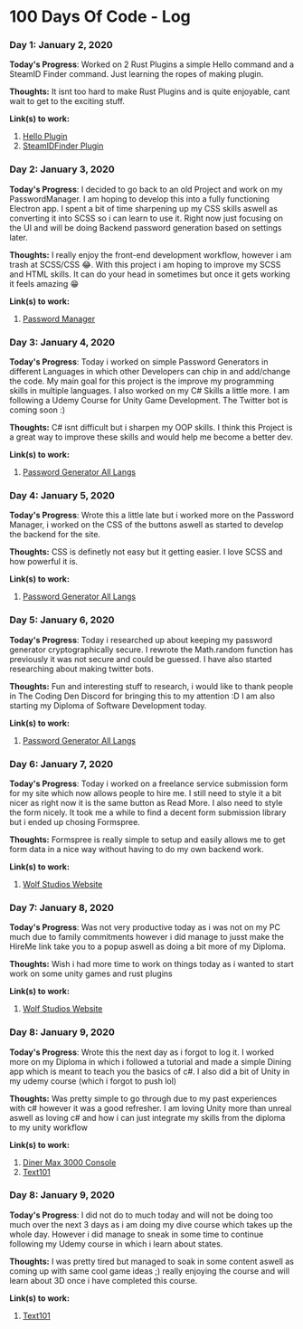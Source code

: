# 100 Days Of Code - Log

### Day 1: January 2, 2020
**Today's Progress**: Worked on 2 Rust Plugins a simple Hello command and a SteamID Finder command. Just learning the ropes of making plugin.

**Thoughts:** It isnt too hard to make Rust Plugins and is quite enjoyable, cant wait to get to the exciting stuff.

**Link(s) to work:** 
1. [Hello Plugin](https://github.com/Wolfleader101/RustTestPlugin)
2. [SteamIDFinder Plugin](https://github.com/Wolfleader101/SteamIDFinder)


### Day 2: January 3, 2020
**Today's Progress**: I decided to go back to an old Project and work on my PasswordManager. I am hoping to develop this into a fully functioning Electron app. I spent a bit of time sharpening up my CSS skills aswell as converting it into SCSS so i can learn to use it. Right now just focusing on the UI and will be doing Backend password generation based on settings later.

**Thoughts:** I really enjoy the front-end development workflow, however i am trash at SCSS/CSS 😂. With this project i am hoping to improve my SCSS and HTML skills. It can do your head in sometimes but once it gets working it feels amazing 😁

**Link(s) to work:** 
1. [Password Manager](https://github.com/Wolfleader101/PasswordManager)


### Day 3: January 4, 2020
**Today's Progress**: Today i worked on simple Password Generators in different Languages in which other Developers can chip in and add/change the code. My main goal for this project is the improve my programming skills in multiple languages. 
I also worked on my C# Skills a little more. I am following a Udemy Course for Unity Game Development. The Twitter bot is coming soon :)

**Thoughts:** C# isnt difficult but i sharpen my OOP skills. I think this Project is a great way to improve these skills and would help me become a better dev.

**Link(s) to work:** 
1. [Password Generator All Langs](https://github.com/Wolfleader101/Password-Generator-All-Langs)

### Day 4: January 5, 2020
**Today's Progress**: Wrote this a little late but i worked more on the Password Manager, i worked on the CSS of the buttons aswell as started to develop the backend for the site.

**Thoughts:** CSS is definetly not easy but it getting easier. I love SCSS and how powerful it is.

**Link(s) to work:** 
1. [Password Generator All Langs](https://github.com/Wolfleader101/Password-Generator-All-Langs)


### Day 5: January 6, 2020
**Today's Progress**: Today i researched up about keeping my password generator cryptographically secure. I rewrote the Math.random function has previously it was not secure and could be guessed. I have also started researching about making twitter bots.

**Thoughts:** Fun and interesting stuff to research, i would like to thank people in The Coding Den Discord for bringing this to my attention :D 
I am also starting my Diploma of Software Development today.

**Link(s) to work:** 
1. [Password Generator All Langs](https://github.com/Wolfleader101/Password-Generator-All-Langs)

### Day 6: January 7, 2020
**Today's Progress**: Today i worked on a freelance service submission form for my site which now allows people to hire me. I still need to style it a bit nicer as right now it is the same button as Read More. I also need to style the form nicely. It took me a while to find a decent form submission library but i ended up chosing Formspree.

**Thoughts:** Formspree is really simple to setup and easily allows me to get form data in a nice way without having to do my own backend work.

**Link(s) to work:** 
1. [Wolf Studios Website](https://github.com/Wolfleader101/Wolfleader101.github.io)

### Day 7: January 8, 2020
**Today's Progress**: Was not very productive today as i was not on my PC much due to family commitments however i did manage to jusst make the HireMe link take you to a popup aswell as doing a bit more of my Diploma.

**Thoughts:** Wish i had more time to work on things today as i wanted to start work on some unity games and rust plugins

**Link(s) to work:** 
1. [Wolf Studios Website](https://github.com/Wolfleader101/Wolfleader101.github.io)

### Day 8: January 9, 2020
**Today's Progress**: Wrote this the next day as i forgot to log it. I worked more on my Diploma in which i followed a tutorial and made a simple Dining app which is meant to teach you the basics of c#. I also did a bit of Unity in my udemy course (which i forgot to push lol)

**Thoughts:** Was pretty simple to go through due to my past experiences with c# however it was a good refresher. I am loving Unity more than unreal aswell as loving c# and how i can just integrate my skills from the diploma to my unity workflow

**Link(s) to work:** 
1. [Diner Max 3000 Console](https://github.com/Wolfleader101/DinerMax3000Console)
2. [Text101](https://github.com/Wolfleader101/Text101)

### Day 8: January 9, 2020
**Today's Progress**: I did not do to much today and will not be doing too much over the next 3 days as i am doing my dive course which takes up the whole day. However i did manage to sneak in some time to continue following my Udemy course in which i learn about states.

**Thoughts:** I was pretty tired but managed to soak in some content aswell as coming up with same cool game ideas ;) really enjoying the course and will learn about 3D once i have completed this course.

**Link(s) to work:** 
1. [Text101](https://github.com/Wolfleader101/Text101)

<!-- ### Day 0: February 30, 2016 (Example 2)

**Today's Progress**: Fixed CSS, worked on canvas functionality for the app.

**Thoughts**: I really struggled with CSS, but, overall, I feel like I am slowly getting better at it. Canvas is still new for me, but I managed to figure out some basic functionality.

**Link(s) to work**: [Calculator App](http://www.example.com)


### Day 1: June 27, Monday

**Today's Progress**: I've gone through many exercises on FreeCodeCamp.

**Thoughts** I've recently started coding, and it's a great feeling when I finally solve an algorithm challenge after a lot of attempts and hours spent.

**Link(s) to work**
1. [Find the Longest Word in a String](https://www.freecodecamp.com/challenges/find-the-longest-word-in-a-string)
2. [Title Case a Sentence](https://www.freecodecamp.com/challenges/title-case-a-sentence) -->
